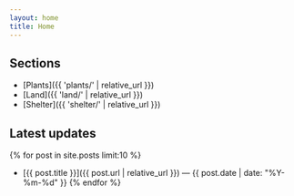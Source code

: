 ```yaml
---
layout: home
title: Home
---
```


## Sections
- [Plants]({{ 'plants/' | relative_url }})
- [Land]({{ 'land/' | relative_url }})
- [Shelter]({{ 'shelter/' | relative_url }})

## Latest updates
{% for post in site.posts limit:10 %}
- [{{ post.title }}]({{ post.url | relative_url }}) — {{ post.date | date: "%Y-%m-%d" }}
{% endfor %}
